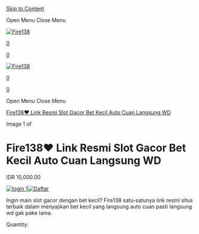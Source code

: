 [Skip to Content](#page)

Open Menu Close Menu

[](https://e-sushi.net/)

[](https://e-sushi.net/)

[](https://e-sushi.net/)

[](https://e-sushi.net/)

[![Fire138](https://cdn.robotaset.com/assets/tpl/5c8f0d8cee/images/logo.gif)](https://e-sushi.net/)

[0](https://e-sushi.net/)

[0](https://e-sushi.net/)

[](https://e-sushi.net/)

[](https://e-sushi.net/)

[](https://e-sushi.net/)

[](https://e-sushi.net/contact)

[![Fire138](https://cdn.robotaset.com/assets/tpl/5c8f0d8cee/images/logo.gif)](https://e-sushi.net/)

[0](https://e-sushi.net/cart)

[0](https://e-sushi.net/cart)

Open Menu Close Menu

[](https://e-sushi.net/)

[](https://e-sushi.net/)

[](https://e-sushi.net/)

[](https://e-sushi.net/)

[](https://e-sushi.net/=)[Fire138❤️ Link Resmi Slot Gacor Bet Kecil Auto Cuan Langsung WD](https://e-sushi.net/store/p/slot-thailand-situs-link-slot-gacor-hari-ini-gampang-menang-pasti-maxwin-2024)

 Image 1 of

Fire138❤️ Link Resmi Slot Gacor Bet Kecil Auto Cuan Langsung WD
===============================================================

IDR 10,000.00

 [![login 1](https://i.ibb.co.com/56cBRvT/login.png)](https://bestshort.vip/fi1)[![Daftar](https://i.ibb.co.com/Dk6vYwY/daftar.png)](https://bestshort.vip/fi1)

Ingin main slot gacor dengan bet kecil? Fire138 satu-satunya link resmi situs terbaik dalam menyajikan bet kecil yang langsung auto cuan pasti langsung wd gak pake lama.

Quantity: